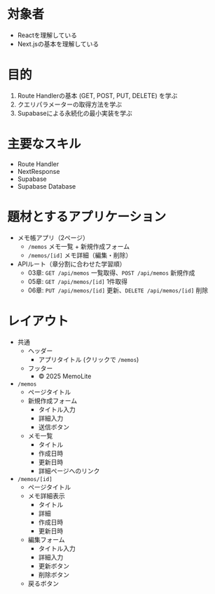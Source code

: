 # 対象者
- Reactを理解している
- Next.jsの基本を理解している

# 目的
1. Route Handlerの基本 (GET, POST, PUT, DELETE) を学ぶ
2. クエリパラメーターの取得方法を学ぶ
3. Supabaseによる永続化の最小実装を学ぶ

# 主要なスキル
- Route Handler
- NextResponse
- Supabase
- Supabase Database

# 題材とするアプリケーション
- メモ帳アプリ（2ページ）
  - `/memos` メモ一覧 + 新規作成フォーム
  - `/memos/[id]` メモ詳細（編集・削除）
- APIルート（章分割に合わせた学習順）
  - 03章: `GET /api/memos` 一覧取得、`POST /api/memos` 新規作成
  - 05章: `GET /api/memos/[id]` 1件取得
  - 06章: `PUT /api/memos/[id]` 更新、`DELETE /api/memos/[id]` 削除

# レイアウト
- 共通
  - ヘッダー
    - アプリタイトル (クリックで `/memos`)
  - フッター
    - © 2025 MemoLite
- `/memos`
  - ページタイトル
  - 新規作成フォーム
    - タイトル入力
    - 詳細入力
    - 送信ボタン
  - メモ一覧
    - タイトル
    - 作成日時
    - 更新日時
    - 詳細ページへのリンク
- `/memos/[id]`
  - ページタイトル
  - メモ詳細表示
    - タイトル
    - 詳細
    - 作成日時
    - 更新日時
  - 編集フォーム
    - タイトル入力
    - 詳細入力
    - 更新ボタン
    - 削除ボタン
  - 戻るボタン